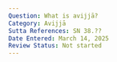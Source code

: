 ```yaml
---
Question: What is avijjā?
Category: Avijjā
Sutta References: SN 38.??
Date Entered: March 14, 2025
Review Status: Not started
---
```

